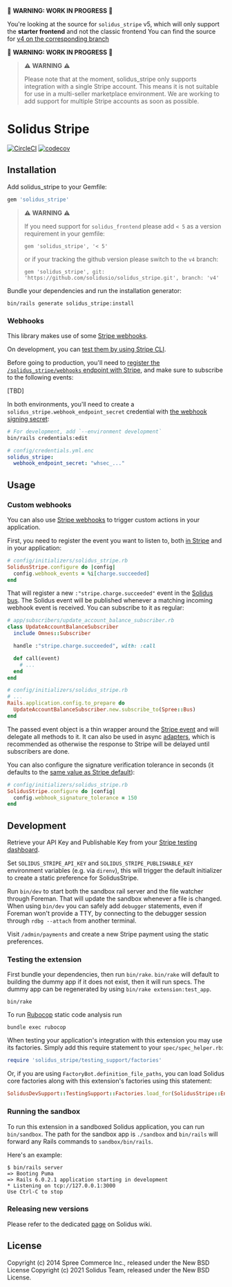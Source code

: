 🚧 **WARNING: WORK IN PROGRESS** 🚧

You're looking at the source for `solidus_stripe` v5, which will only support the **starter frontend** and not the classic frontend
You can find the source for [v4 on the corresponding branch](https://github.com/solidusio/solidus_stripe/tree/v4)

🚧 **WARNING: WORK IN PROGRESS** 🚧

> ⚠️ **WARNING** ⚠️
>
> Please note that at the moment, solidus_stripe only supports integration with a single Stripe account. This means it is not suitable for use in a multi-seller marketplace environment. We are working to add support for multiple Stripe accounts as soon as possible.

# Solidus Stripe

[![CircleCI](https://circleci.com/gh/solidusio/solidus_stripe.svg?style=shield)](https://circleci.com/gh/solidusio/solidus_stripe)
[![codecov](https://codecov.io/gh/solidusio/solidus_stripe/branch/master/graph/badge.svg)](https://codecov.io/gh/solidusio/solidus_stripe)

<!-- Explain what your extension does. -->

## Installation

Add solidus_stripe to your Gemfile:

```ruby
gem 'solidus_stripe'
```

> ⚠️ **WARNING** ⚠️
>
> If you need support for `solidus_frontend` please add `< 5` as a version requirement in your gemfile:
>
> `gem 'solidus_stripe', '< 5'`
>
> or if your tracking the github version please switch to the `v4` branch:
>
> `gem 'solidus_stripe', git: 'https://github.com/solidusio/solidus_stripe.git', branch: 'v4'`
>

Bundle your dependencies and run the installation generator:

```shell
bin/rails generate solidus_stripe:install
```

### Webhooks

This library makes use of some [Stripe
webhooks](https://stripe.com/docs/webhooks).

On development, you can [test them by using Stripe CLI](https://stripe.com/docs/webhooks/test).

Before going to production, you'll need to [register the
`/solidus_stripe/webhooks` endpoint with
Stripe](https://stripe.com/docs/webhooks/go-live), and make sure to subscribe
to the following events:

[TBD]

In both environments, you'll need to create a
`solidus_stripe.webhook_endpoint_secret` credential with [the webhook signing
secret](https://stripe.com/docs/webhooks/signatures):

```bash
# For development, add `--environment development`
bin/rails credentials:edit
```

```yaml
# config/credentials.yml.enc
solidus_stripe:
  webhook_endpoint_secret: "whsec_..."
```

## Usage

### Custom webhooks

You can also use [Stripe webhooks](https://stripe.com/docs/webhooks) to trigger
custom actions in your application.

First, you need to register the event you want to listen to, both [in
Stripe](https://stripe.com/docs/webhooks/go-live) and in your application:

```ruby
# config/initializers/solidus_stripe.rb
SolidusStripe.configure do |config|
  config.webhook_events = %i[charge.succeeded]
end
```

That will register a new `:"stripe.charge.succeeded"` event in the [Solidus
bus](https://guides.solidus.io/customization/subscribing-to-events). The
Solidus event will be published whenever a matching incoming webhook event is
received. You can subscribe to it as regular:

```ruby
# app/subscribers/update_account_balance_subscriber.rb
class UpdateAccountBalanceSubscriber
  include Omnes::Subscriber

  handle :"stripe.charge.succeeded", with: :call

  def call(event)
    # ...
  end
end

# config/initializers/solidus_stripe.rb
# ...
Rails.application.config.to_prepare do
  UpdateAccountBalanceSubscriber.new.subscribe_to(Spree::Bus)
end
```

The passed event object is a thin wrapper around the [Stripe
event](https://www.rubydoc.info/gems/stripe/Stripe/Event) and will
delegate all methods to it. It can also be used in async [
adapters](https://github.com/nebulab/omnes#adapters), which is recommended as
otherwise the response to Stripe will be delayed until subscribers are done.

You can also configure the signature verification tolerance in seconds (it
defaults to the [same value as Stripe
default](https://stripe.com/docs/webhooks/signatures#replay-attacks)):

```ruby
# config/initializers/solidus_stripe.rb
SolidusStripe.configure do |config|
  config.webhook_signature_tolerance = 150
end
```

## Development

Retrieve your API Key and Publishable Key from your [Stripe testing dashboard](https://stripe.com/docs/testing).

Set `SOLIDUS_STRIPE_API_KEY` and `SOLIDUS_STRIPE_PUBLISHABLE_KEY` environment variables (e.g. via `direnv`), this
will trigger the default initializer to create a static preference for SolidusStripe.

Run `bin/dev` to start both the sandbox rail server and the file watcher through Foreman. That will update the sandbox whenever
a file is changed. When using `bin/dev` you can safely add `debugger` statements, even if Foreman won't provide a TTY, by connecting
to the debugger session through `rdbg --attach` from another terminal.

Visit `/admin/payments` and create a new Stripe payment using the static preferences.

### Testing the extension

First bundle your dependencies, then run `bin/rake`. `bin/rake` will default to building the dummy
app if it does not exist, then it will run specs. The dummy app can be regenerated by using
`bin/rake extension:test_app`.

```shell
bin/rake
```

To run [Rubocop](https://github.com/bbatsov/rubocop) static code analysis run

```shell
bundle exec rubocop
```

When testing your application's integration with this extension you may use its factories.
Simply add this require statement to your `spec/spec_helper.rb`:

```ruby
require 'solidus_stripe/testing_support/factories'
```

Or, if you are using `FactoryBot.definition_file_paths`, you can load Solidus core
factories along with this extension's factories using this statement:

```ruby
SolidusDevSupport::TestingSupport::Factories.load_for(SolidusStripe::Engine)
```

### Running the sandbox

To run this extension in a sandboxed Solidus application, you can run `bin/sandbox`. The path for
the sandbox app is `./sandbox` and `bin/rails` will forward any Rails commands to
`sandbox/bin/rails`.

Here's an example:

```
$ bin/rails server
=> Booting Puma
=> Rails 6.0.2.1 application starting in development
* Listening on tcp://127.0.0.1:3000
Use Ctrl-C to stop
```

### Releasing new versions

Please refer to the dedicated [page](https://github.com/solidusio/solidus/wiki/How-to-release-extensions) on Solidus wiki.

## License

Copyright (c) 2014 Spree Commerce Inc., released under the New BSD License
Copyright (c) 2021 Solidus Team, released under the New BSD License.
